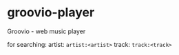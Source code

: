 # groovio-player
Groovio - web music player

for searching:
artist: `artist:<artist>`
track: `track:<track>`

